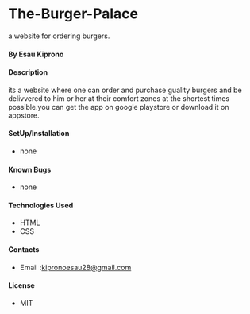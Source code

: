 # The-Burger-Palace
a  website for ordering burgers.

#### By Esau Kiprono

#### Description
its a website where one can order and purchase guality burgers and be delivvered to him or her at their comfort zones at the shortest times possible.you can get the app on google playstore 
or download it on appstore.

#### SetUp/Installation
* none

#### Known Bugs
* none

#### Technologies Used
* HTML
* CSS

#### Contacts

* Email :kipronoesau28@gmail.com

#### License
* MIT 
